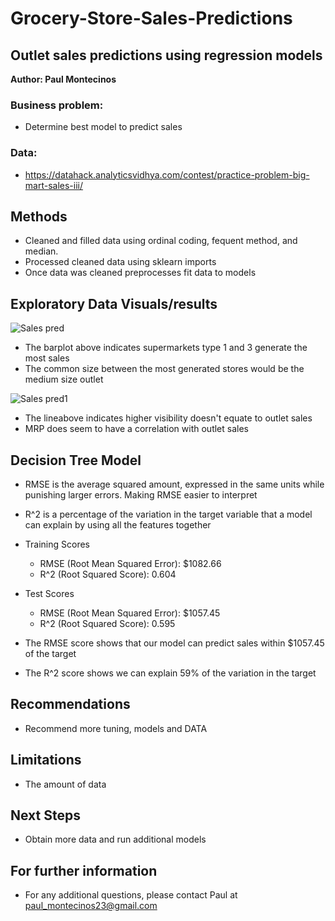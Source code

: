 # Grocery-Store-Sales-Predictions

## Outlet sales predictions using regression models

**Author: Paul Montecinos**

### Business problem:
 * Determine best model to predict sales
 
### Data:
 * https://datahack.analyticsvidhya.com/contest/practice-problem-big-mart-sales-iii/ 

## Methods
 * Cleaned and filled data using ordinal coding, fequent method, and median.
 * Processed cleaned data using sklearn imports
 * Once data was cleaned preprocesses fit data to models
 
 ## Exploratory Data Visuals/results
 ![Sales pred](https://user-images.githubusercontent.com/29460152/224519094-6ed8acf1-115b-472d-9f5b-a041609ec416.png)
 
  * The barplot above indicates supermarkets type 1 and 3 generate the most sales
  * The common size between the most generated stores would be the medium size outlet

 ![Sales pred1](https://user-images.githubusercontent.com/29460152/224519256-8fa49873-c19b-4ebe-a6c1-da5f237949b2.png)
 
  * The lineabove indicates higher visibility doesn't equate to outlet sales
  * MRP does seem to have a correlation with outlet sales
 
 ## Decision Tree Model
  * RMSE is the average squared amount, expressed in the same units while punishing larger errors. Making RMSE easier to interpret
  * R^2 is a percentage of the variation in the target variable that a model can explain by using all the features together
  
  * Training Scores 
     * RMSE (Root Mean Squared Error): $1082.66
     * R^2 (Root Squared Score): 0.604
  * Test Scores
     * RMSE (Root Mean Squared Error): $1057.45
     * R^2 (Root Squared Score): 0.595
  
  * The RMSE score shows that our model can predict sales within $1057.45 of the target
  * The R^2 score shows we can explain 59% of the variation in the target

 ## Recommendations
  * Recommend more tuning, models and DATA

 ## Limitations
  * The amount of data

 ## Next Steps
  * Obtain more data and run additional models
  
 ## For further information
  * For any additional questions, please contact Paul at paul_montecinos23@gmail.com
 

  



